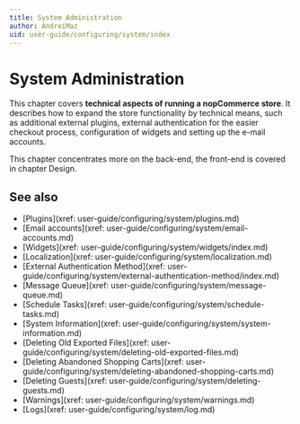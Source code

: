 ```yaml
---
title: System Administration
author: AndreiMaz
uid: user-guide/configuring/system/index
---
```


# System Administration

This chapter covers **technical aspects of running a nopCommerce store**. It describes how to expand the store functionality by technical means, such as additional external plugins, external authentication for the easier checkout process, configuration of widgets and setting up the e-mail accounts.

This chapter concentrates more on the back-end, the front-end is covered in chapter Design.

## See also

* [Plugins](xref: user-guide/configuring/system/plugins.md)
* [Email accounts](xref: user-guide/configuring/system/email-accounts.md)
* [Widgets](xref: user-guide/configuring/system/widgets/index.md)
* [Localization](xref: user-guide/configuring/system/localization.md)
* [External Authentication Method](xref: user-guide/configuring/system/external-authentication-method/index.md)
* [Message Queue](xref: user-guide/configuring/system/message-queue.md)
* [Schedule Tasks](xref: user-guide/configuring/system/schedule-tasks.md)
* [System Information](xref: user-guide/configuring/system/system-information.md)
* [Deleting Old Exported Files](xref: user-guide/configuring/system/deleting-old-exported-files.md)
* [Deleting Abandoned Shopping Carts](xref: user-guide/configuring/system/deleting-abandoned-shopping-carts.md)
* [Deleting Guests](xref: user-guide/configuring/system/deleting-guests.md)
* [Warnings](xref: user-guide/configuring/system/warnings.md)
* [Logs](xref: user-guide/configuring/system/log.md)
